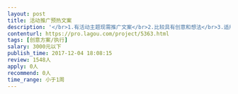 ```yaml
---                
layout: post       
title: 活动推广预热文案           
description: '</br>1.有活动主题现需推广文案</br>2.比较具有创意和想法</br>3.适用于新媒体的传播</br>'     
contenturl: https://pro.lagou.com/project/5363.html      
tags: [创意方案/执行]            
salary: 3000元以下          
publish_time: 2017-12-04 18:08:15         
review: 1548人                   
apply: 0人                   
recommend: 0人                   
time_range: 小于1周              
---                 
```


